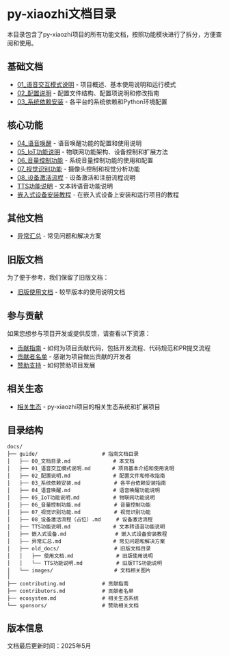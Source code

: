 # py-xiaozhi文档目录

本目录包含了py-xiaozhi项目的所有功能文档，按照功能模块进行了拆分，方便查阅和使用。

## 基础文档

- [01_语音交互模式说明](01_语音交互模式说明.md) - 项目概述、基本使用说明和运行模式
- [02_配置说明](02_配置说明.md) - 配置文件结构、配置项说明和修改指南
- [03_系统依赖安装](03_系统依赖安装.md) - 各平台的系统依赖和Python环境配置

## 核心功能

- [04_语音唤醒](04_语音唤醒.md) - 语音唤醒功能的配置和使用说明
- [05_IoT功能说明](05_IoT功能说明.md) - 物联网功能架构、设备控制和扩展方法
- [06_音量控制功能](06_音量控制功能.md) - 系统音量控制功能的使用和配置
- [07_视觉识别功能](07_视觉识别功能.md) - 摄像头控制和视觉分析功能
- [08_设备激活流程](08_设备激活流程（占位）.md) - 设备激活和注册流程说明
- [TTS功能说明](TTS功能说明.md) - 文本转语音功能说明
- [嵌入式设备安装教程](嵌入式设备.md) - 在嵌入式设备上安装和运行项目的教程

## 其他文档

- [异常汇总](异常汇总.md) - 常见问题和解决方案

## 旧版文档

为了便于参考，我们保留了旧版文档：

- [旧版使用文档](old_docs/使用文档.md) - 较早版本的使用说明文档

## 参与贡献

如果您想参与项目开发或提供反馈，请查看以下资源：

- [贡献指南](/contributing) - 如何为项目贡献代码，包括开发流程、代码规范和PR提交流程
- [贡献者名单](/contributors) - 感谢为项目做出贡献的开发者
- [赞助支持](/sponsors/) - 如何赞助项目发展

## 相关生态

- [相关生态](/ecosystem) - py-xiaozhi项目的相关生态系统和扩展项目

## 目录结构

```
docs/
├── guide/                     # 指南文档目录
│   ├── 00_文档目录.md              # 本文档
│   ├── 01_语音交互模式说明.md       # 项目基本介绍和使用说明
│   ├── 02_配置说明.md              # 配置文件和修改指南
│   ├── 03_系统依赖安装.md           # 各平台依赖安装指南
│   ├── 04_语音唤醒.md              # 语音唤醒功能说明
│   ├── 05_IoT功能说明.md           # 物联网功能说明
│   ├── 06_音量控制功能.md           # 音量控制功能
│   ├── 07_视觉识别功能.md           # 视觉识别功能
│   ├── 08_设备激活流程（占位）.md     # 设备激活流程
│   ├── TTS功能说明.md              # 文本转语音功能说明
│   ├── 嵌入式设备.md                # 嵌入式设备安装教程
│   ├── 异常汇总.md                 # 常见问题和解决方案
│   ├── old_docs/                  # 旧版文档目录
│   │   ├── 使用文档.md              # 旧版使用说明
│   │   └── TTS功能说明.md           # 旧版TTS功能说明
│   └── images/                    # 文档相关图片
│
├── contributing.md            # 贡献指南
├── contributors.md            # 贡献者名单
├── ecosystem.md               # 相关生态系统
└── sponsors/                  # 赞助相关文档
```

## 版本信息

文档最后更新时间：2025年5月 